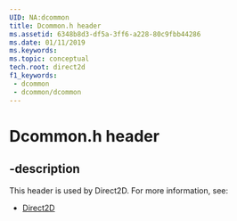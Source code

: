```yaml
---
UID: NA:dcommon
title: Dcommon.h header
ms.assetid: 6348b8d3-df5a-3ff6-a228-80c9fbb44286
ms.date: 01/11/2019
ms.keywords: 
ms.topic: conceptual
tech.root: direct2d
f1_keywords:
 - dcommon
 - dcommon/dcommon
---
```


# Dcommon.h header


## -description

This header is used by Direct2D. For more information, see:

- [Direct2D](../_direct2d/index.md)


